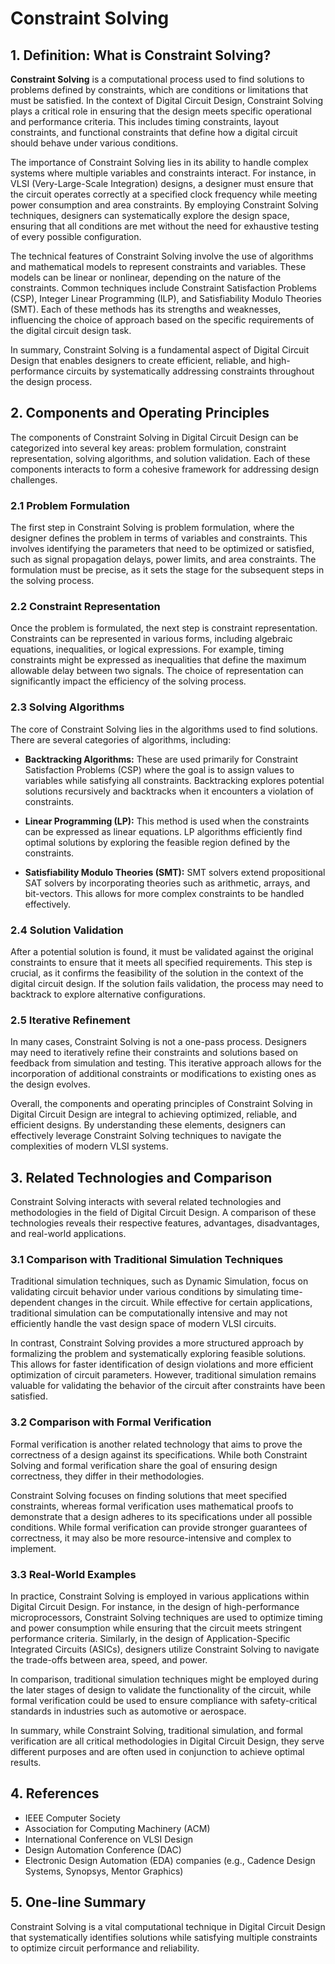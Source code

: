 # Constraint Solving

## 1. Definition: What is **Constraint Solving**?
**Constraint Solving** is a computational process used to find solutions to problems defined by constraints, which are conditions or limitations that must be satisfied. In the context of Digital Circuit Design, Constraint Solving plays a critical role in ensuring that the design meets specific operational and performance criteria. This includes timing constraints, layout constraints, and functional constraints that define how a digital circuit should behave under various conditions.

The importance of Constraint Solving lies in its ability to handle complex systems where multiple variables and constraints interact. For instance, in VLSI (Very-Large-Scale Integration) designs, a designer must ensure that the circuit operates correctly at a specified clock frequency while meeting power consumption and area constraints. By employing Constraint Solving techniques, designers can systematically explore the design space, ensuring that all conditions are met without the need for exhaustive testing of every possible configuration.

The technical features of Constraint Solving involve the use of algorithms and mathematical models to represent constraints and variables. These models can be linear or nonlinear, depending on the nature of the constraints. Common techniques include Constraint Satisfaction Problems (CSP), Integer Linear Programming (ILP), and Satisfiability Modulo Theories (SMT). Each of these methods has its strengths and weaknesses, influencing the choice of approach based on the specific requirements of the digital circuit design task.

In summary, Constraint Solving is a fundamental aspect of Digital Circuit Design that enables designers to create efficient, reliable, and high-performance circuits by systematically addressing constraints throughout the design process.

## 2. Components and Operating Principles
The components of Constraint Solving in Digital Circuit Design can be categorized into several key areas: problem formulation, constraint representation, solving algorithms, and solution validation. Each of these components interacts to form a cohesive framework for addressing design challenges.

### 2.1 Problem Formulation
The first step in Constraint Solving is problem formulation, where the designer defines the problem in terms of variables and constraints. This involves identifying the parameters that need to be optimized or satisfied, such as signal propagation delays, power limits, and area constraints. The formulation must be precise, as it sets the stage for the subsequent steps in the solving process.

### 2.2 Constraint Representation
Once the problem is formulated, the next step is constraint representation. Constraints can be represented in various forms, including algebraic equations, inequalities, or logical expressions. For example, timing constraints might be expressed as inequalities that define the maximum allowable delay between two signals. The choice of representation can significantly impact the efficiency of the solving process.

### 2.3 Solving Algorithms
The core of Constraint Solving lies in the algorithms used to find solutions. There are several categories of algorithms, including:

- **Backtracking Algorithms:** These are used primarily for Constraint Satisfaction Problems (CSP) where the goal is to assign values to variables while satisfying all constraints. Backtracking explores potential solutions recursively and backtracks when it encounters a violation of constraints.

- **Linear Programming (LP):** This method is used when the constraints can be expressed as linear equations. LP algorithms efficiently find optimal solutions by exploring the feasible region defined by the constraints.

- **Satisfiability Modulo Theories (SMT):** SMT solvers extend propositional SAT solvers by incorporating theories such as arithmetic, arrays, and bit-vectors. This allows for more complex constraints to be handled effectively.

### 2.4 Solution Validation
After a potential solution is found, it must be validated against the original constraints to ensure that it meets all specified requirements. This step is crucial, as it confirms the feasibility of the solution in the context of the digital circuit design. If the solution fails validation, the process may need to backtrack to explore alternative configurations.

### 2.5 Iterative Refinement
In many cases, Constraint Solving is not a one-pass process. Designers may need to iteratively refine their constraints and solutions based on feedback from simulation and testing. This iterative approach allows for the incorporation of additional constraints or modifications to existing ones as the design evolves.

Overall, the components and operating principles of Constraint Solving in Digital Circuit Design are integral to achieving optimized, reliable, and efficient designs. By understanding these elements, designers can effectively leverage Constraint Solving techniques to navigate the complexities of modern VLSI systems.

## 3. Related Technologies and Comparison
Constraint Solving interacts with several related technologies and methodologies in the field of Digital Circuit Design. A comparison of these technologies reveals their respective features, advantages, disadvantages, and real-world applications.

### 3.1 Comparison with Traditional Simulation Techniques
Traditional simulation techniques, such as Dynamic Simulation, focus on validating circuit behavior under various conditions by simulating time-dependent changes in the circuit. While effective for certain applications, traditional simulation can be computationally intensive and may not efficiently handle the vast design space of modern VLSI circuits.

In contrast, Constraint Solving provides a more structured approach by formalizing the problem and systematically exploring feasible solutions. This allows for faster identification of design violations and more efficient optimization of circuit parameters. However, traditional simulation remains valuable for validating the behavior of the circuit after constraints have been satisfied.

### 3.2 Comparison with Formal Verification
Formal verification is another related technology that aims to prove the correctness of a design against its specifications. While both Constraint Solving and formal verification share the goal of ensuring design correctness, they differ in their methodologies.

Constraint Solving focuses on finding solutions that meet specified constraints, whereas formal verification uses mathematical proofs to demonstrate that a design adheres to its specifications under all possible conditions. While formal verification can provide stronger guarantees of correctness, it may also be more resource-intensive and complex to implement.

### 3.3 Real-World Examples
In practice, Constraint Solving is employed in various applications within Digital Circuit Design. For instance, in the design of high-performance microprocessors, Constraint Solving techniques are used to optimize timing and power consumption while ensuring that the circuit meets stringent performance criteria. Similarly, in the design of Application-Specific Integrated Circuits (ASICs), designers utilize Constraint Solving to navigate the trade-offs between area, speed, and power.

In comparison, traditional simulation techniques might be employed during the later stages of design to validate the functionality of the circuit, while formal verification could be used to ensure compliance with safety-critical standards in industries such as automotive or aerospace.

In summary, while Constraint Solving, traditional simulation, and formal verification are all critical methodologies in Digital Circuit Design, they serve different purposes and are often used in conjunction to achieve optimal results.

## 4. References
- IEEE Computer Society
- Association for Computing Machinery (ACM)
- International Conference on VLSI Design
- Design Automation Conference (DAC)
- Electronic Design Automation (EDA) companies (e.g., Cadence Design Systems, Synopsys, Mentor Graphics)

## 5. One-line Summary
Constraint Solving is a vital computational technique in Digital Circuit Design that systematically identifies solutions while satisfying multiple constraints to optimize circuit performance and reliability.